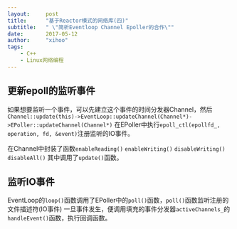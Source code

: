 ```yaml
---
layout:     post
title:      "基于Reactor模式的网络库(四)"
subtitle:   " \"简析Eventloop Channel Epoller的合作\""
date:       2017-05-12 
author:     "xihoo"
tags:
    - C++
    - Linux网络编程
---
```


## 更新epoll的监听事件

如果想要监听一个事件，可以先建立这个事件的时间分发器Channel，然后
`Channel::update(this)->EventLoop::updateChannel(Channel*)->EPoller::updateChannel(Channel*)`
在EPoller中执行`epoll_ctl(epollfd_, operation, fd, &event)`注册监听的IO事件。  

在Channel中封装了函数`enableReading()` `enableWriting()` `disableWriting()` `disableAll()`
其中调用了`update()`函数。  

## 监听IO事件

EventLoop的`loop()`函数调用了EPoller中的`poll()`函数，`poll()`函数监听注册的文件描述符(IO事件)
一旦事件发生，便调用填充的事件分发器`activeChannels_`的`handleEvent()`函数，执行回调函数。  

